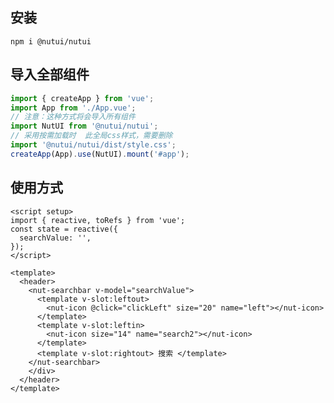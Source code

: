 <!--
 * @Author: 朽木白
 * @Date: 2022-08-10 14:12:19
 * @LastEditors: 1547702880@qq.com
 * @LastEditTime: 2022-08-10 14:14:06
 * @Description:
-->

## 安装

`npm i @nutui/nutui`

## 导入全部组件

```js
import { createApp } from 'vue';
import App from './App.vue';
// 注意：这种方式将会导入所有组件
import NutUI from '@nutui/nutui';
// 采用按需加载时  此全局css样式，需要删除
import '@nutui/nutui/dist/style.css';
createApp(App).use(NutUI).mount('#app');
```

## 使用方式

```vue
<script setup>
import { reactive, toRefs } from 'vue';
const state = reactive({
  searchValue: '',
});
</script>

<template>
  <header>
    <nut-searchbar v-model="searchValue">
      <template v-slot:leftout>
        <nut-icon @click="clickLeft" size="20" name="left"></nut-icon>
      </template>
      <template v-slot:leftin>
        <nut-icon size="14" name="search2"></nut-icon>
      </template>
      <template v-slot:rightout> 搜索 </template>
    </nut-searchbar>
    </div>
  </header>
</template>
```

